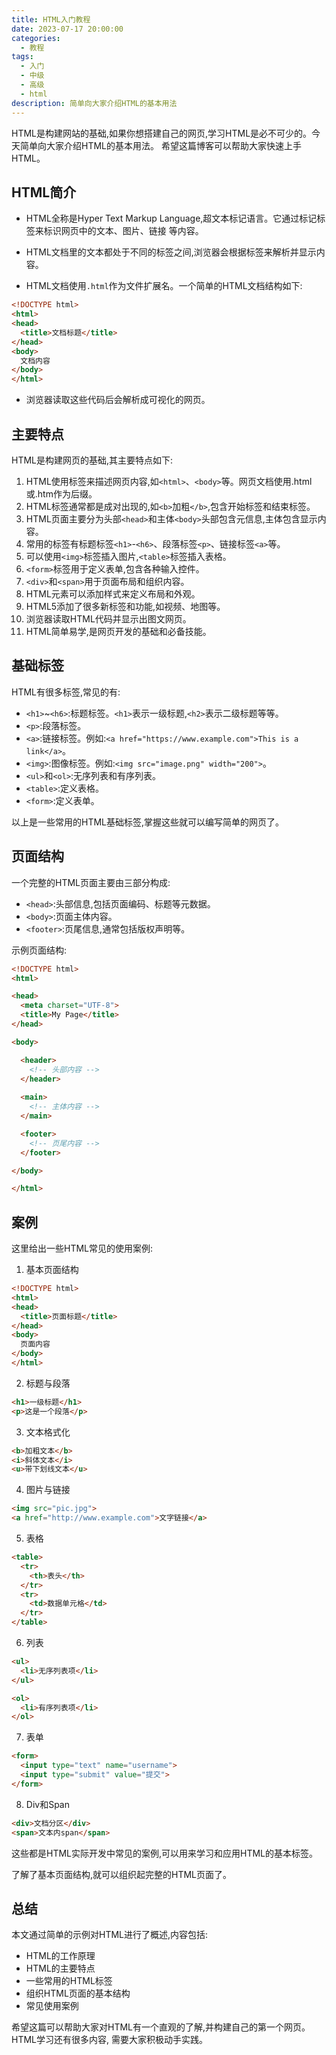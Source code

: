 ```yaml
---
title: HTML入门教程
date: 2023-07-17 20:00:00
categories:
  - 教程
tags:
  - 入门
  - 中级
  - 高级
  - html
description: 简单向大家介绍HTML的基本用法
---
```


HTML是构建网站的基础,如果你想搭建自己的网页,学习HTML是必不可少的。今天简单向大家介绍HTML的基本用法。
希望这篇博客可以帮助大家快速上手HTML。

## HTML简介

- HTML全称是Hyper Text Markup Language,超文本标记语言。它通过标记标签来标识网页中的文本、图片、链接
等内容。

- HTML文档里的文本都处于不同的标签之间,浏览器会根据标签来解析并显示内容。

- HTML文档使用`.html`作为文件扩展名。一个简单的HTML文档结构如下:

```html
<!DOCTYPE html> 
<html>
<head>
  <title>文档标题</title>
</head>
<body>
  文档内容
</body>
</html>
```

- 浏览器读取这些代码后会解析成可视化的网页。

## 主要特点

HTML是构建网页的基础,其主要特点如下:

1. HTML使用标签来描述网页内容,如`<html>`、`<body>`等。网页文档使用.html或.htm作为后缀。
2. HTML标签通常都是成对出现的,如`<b>`加粗`</b>`,包含开始标签和结束标签。
3. HTML页面主要分为头部`<head>`和主体`<body>`头部包含元信息,主体包含显示内容。
4. 常用的标签有标题标签`<h1>`-`<h6>`、段落标签`<p>`、链接标签`<a>`等。
5. 可以使用`<img>`标签插入图片,`<table>`标签插入表格。
6. `<form>`标签用于定义表单,包含各种输入控件。
7. `<div>`和`<span>`用于页面布局和组织内容。
8. HTML元素可以添加样式来定义布局和外观。
9. HTML5添加了很多新标签和功能,如视频、地图等。
10. 浏览器读取HTML代码并显示出图文网页。
11. HTML简单易学,是网页开发的基础和必备技能。


## 基础标签

HTML有很多标签,常见的有:

- `<h1>`~`<h6>`:标题标签。`<h1>`表示一级标题,`<h2>`表示二级标题等等。
- `<p>`:段落标签。
- `<a>`:链接标签。例如:`<a href="https://www.example.com">This is a link</a>`。
- `<img>`:图像标签。例如:`<img src="image.png" width="200">`。
- `<ul>`和`<ol>`:无序列表和有序列表。
- `<table>`:定义表格。
- `<form>`:定义表单。

以上是一些常用的HTML基础标签,掌握这些就可以编写简单的网页了。

## 页面结构

一个完整的HTML页面主要由三部分构成:

- `<head>`:头部信息,包括页面编码、标题等元数据。
- `<body>`:页面主体内容。
- `<footer>`:页尾信息,通常包括版权声明等。

示例页面结构:

```html
<!DOCTYPE html>
<html>

<head>
  <meta charset="UTF-8">
  <title>My Page</title>
</head>

<body>

  <header>
    <!-- 头部内容 -->
  </header>
  
  <main>
    <!-- 主体内容 -->
  </main>

  <footer>
    <!-- 页尾内容 -->
  </footer>

</body>

</html>
```

## 案例

这里给出一些HTML常见的使用案例:

1. 基本页面结构

```html
<!DOCTYPE html>
<html>
<head>
  <title>页面标题</title>
</head>
<body>
  页面内容 
</body>
</html>
```

2. 标题与段落

```html
<h1>一级标题</h1>
<p>这是一个段落</p>
```

3. 文本格式化

```html
<b>加粗文本</b>  
<i>斜体文本</i>
<u>带下划线文本</u>
```

4. 图片与链接

```html
<img src="pic.jpg">
<a href="http://www.example.com">文字链接</a>
```

5. 表格

```html
<table>
  <tr>
    <th>表头</th>
  </tr>
  <tr>
    <td>数据单元格</td>
  </tr>
</table>
```

6. 列表

```html 
<ul>
  <li>无序列表项</li>
</ul>

<ol>
  <li>有序列表项</li>
</ol>
```

7. 表单

```html
<form>
  <input type="text" name="username">
  <input type="submit" value="提交">
</form>
```

8. Div和Span

```html
<div>文档分区</div>
<span>文本内span</span>
```

这些都是HTML实际开发中常见的案例,可以用来学习和应用HTML的基本标签。

了解了基本页面结构,就可以组织起完整的HTML页面了。

## 总结

本文通过简单的示例对HTML进行了概述,内容包括:

- HTML的工作原理
- HTML的主要特点
- 一些常用的HTML标签
- 组织HTML页面的基本结构
- 常见使用案例

希望这篇可以帮助大家对HTML有一个直观的了解,并构建自己的第一个网页。HTML学习还有很多内容,
需要大家积极动手实践。